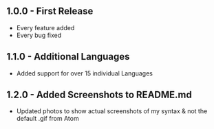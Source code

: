 ## 1.0.0 - First Release
* Every feature added
* Every bug fixed

## 1.1.0 - Additional Languages
* Added support for over 15 individual Languages

## 1.2.0 - Added Screenshots to README.md
* Updated photos to show actual screenshots of my syntax & not the default .gif from Atom

